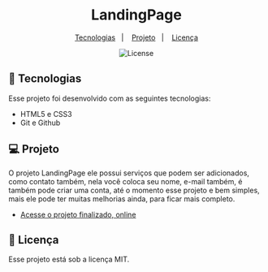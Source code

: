 <h1 align="center"> LandingPage </h1>

<p align="center">
  <a href="#-tecnologias">Tecnologias</a>&nbsp;&nbsp;&nbsp;|&nbsp;&nbsp;&nbsp;
  <a href="#-projeto">Projeto</a>&nbsp;&nbsp;&nbsp;|&nbsp;&nbsp;&nbsp;
  <a href="#memo-licença">Licença</a>
</p>

<p align="center">
  <img alt="License" src="https://img.shields.io/static/v1?label=license&message=MIT&color=49AA26&labelColor=000000">
</p>

## 🚀 Tecnologias

Esse projeto foi desenvolvido com as seguintes tecnologias:

- HTML5 e CSS3
- Git e Github

## 💻 Projeto

O projeto LandingPage ele possui serviços que podem ser adicionados, como contato também, nela você coloca seu nome, e-mail também, é também pode criar uma conta, até o momento esse projeto e bem simples, mais ele pode ter muitas melhorias ainda, para ficar mais completo.

- [Acesse o projeto finalizado, online](https://pablodpaula1.github.io/LandingPage/)

## :memo: Licença

Esse projeto está sob a licença MIT.
